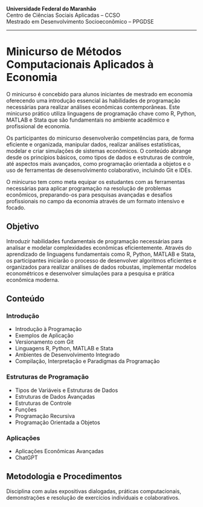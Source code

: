 **Universidade Federal do Maranhão**  
Centro de Ciências Sociais Aplicadas – CCSO  
Mestrado em Desenvolvimento Socioeconômico – PPGDSE

---

# Minicurso de Métodos Computacionais Aplicados à Economia

O minicurso é concebido para alunos iniciantes de mestrado em economia oferecendo uma introdução essencial às habilidades de programação necessárias para realizar análises econômicas contemporâneas. Este minicurso prático utiliza linguagens de programação chave como R, Python, MATLAB e Stata que são fundamentais no ambiente acadêmico e profissional de economia.

Os participantes do minicurso desenvolverão competências para, de forma eficiente e organizada, manipular dados, realizar análises estatísticas, modelar e criar simulações de sistemas econômicos. O conteúdo abrange desde os princípios básicos, como tipos de dados e estruturas de controle, até aspectos mais avançados, como programação orientada a objetos e o uso de ferramentas de desenvolvimento colaborativo, incluindo Git e IDEs.

O minicurso tem como meta equipar os estudantes com as ferramentas necessárias para aplicar programação na resolução de problemas econômicos, preparando-os para pesquisas avançadas e desafios profissionais no campo da economia através de um formato intensivo e focado.

## Objetivo

Introduzir habilidades fundamentais de programação necessárias para analisar e modelar complexidades econômicas eficientemente. Através do aprendizado de linguagens fundamentais como R, Python, MATLAB e Stata, os participantes iniciarão o processo de desenvolver algoritmos eficientes e organizados para realizar análises de dados robustas, implementar modelos econométricos e desenvolver simulações para a pesquisa e prática econômica moderna.

## Conteúdo

### Introdução
- Introdução à Programação
- Exemplos de Aplicação
- Versionamento com Git
- Linguagens R, Python, MATLAB e Stata
- Ambientes de Desenvolvimento Integrado
- Compilação, Interpretação e Paradigmas da Programação

### Estruturas de Programação
- Tipos de Variáveis e Estruturas de Dados
- Estruturas de Dados Avançadas
- Estruturas de Controle
- Funções
- Programação Recursiva
- Programação Orientada a Objetos

### Aplicações
- Aplicações Econômicas Avançadas
- ChatGPT

## Metodologia e Procedimentos

Disciplina com aulas expositivas dialogadas, práticas computacionais, demonstrações e resolução de exercícios individuais e colaborativos.

